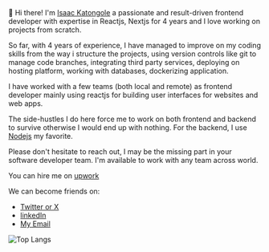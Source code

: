 ##

👋 Hi there! I'm [Isaac Katongole](https://www.linkedin.com/in/katongole-isaac-7a22aa178 "linkedIn") a passionate and result-driven frontend developer with expertise in Reactjs, Nextjs for 4 years and I love working on projects from scratch. 

So far, with 4 years of experience, I have managed to improve on my coding skills from the way i structure the projects, using version controls like git to manage code branches, integrating third party services, deploying on hosting platform, working with databases, dockerizing application.

I have worked with a few teams (both local and remote) as frontend developer mainly using reactjs for building user interfaces for websites and web apps. 

The side-hustles I do here force me to work on both frontend and backend to survive otherwise I would end up with nothing. For the backend, I use [Nodejs](https://nodejs.org "Nodejs") my favorite.

Please don't hesitate to reach out, I may be the missing part in your software developer team. I'm available to work with any team across world.

You can hire me on [upwork](https://upwork.com/freelancers/katongolei?mp_source=share "Upwork")

We can become friends on:

- [Twitter or X ](https://twitter.com/1katongoleisaac/ "twitter or X")
- [linkedIn](https://www.linkedin.com/in/katongole-isaac/ "Linkedin")
- [My Email](mailto:katongolelsaac78@gmail.com "Isaac Katongole")

![Top Langs](https://github-readme-stats.vercel.app/api/top-langs/?username=katongole-isaac&hide_progress=true)